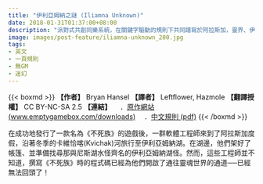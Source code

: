```yaml
---
title: "伊利亞姆納之謎 (Iliamna Unknown)"
date: 2018-01-31T01:37:00+08:00
description: "派對式共創同樂系統，在關鍵字驅動的規則下共同譜寫於阿拉斯加，靈界、伊利亞姆納湖怪、以及種種事物糾纏紛擾所產生的怪異。"
image: images/post-feature/iliamna-unknown_200.jpg
tags: 
- 英文
- 一頁規則
- 無GM
- 迷幻
---
```

{{< boxmd >}}
**【作者】** Bryan Hansel
**【譯者】** Leftflower, Hazmole
**【翻譯授權】** CC BY-NC-SA 2.5
**【連結】**
　．[原作網站 (www.emptygamebox.com/downloads)](http://www.emptygamebox.com/downloads)
　．[中文規則 (pdf)](https://drive.google.com/file/d/1LydxvVH39Hh_Cef8UrgmZeiKt8QoE75W/view)
{{< /boxmd >}}

在成功地發行了一款名為《不死族》的遊戲後，一群軟體工程師來到了阿拉斯加度假，沿著冬季的卡維恰喀(Kvichak)河旅行至伊利亞姆納湖。在湖邊，他們架好了帳篷、並準備找尋那與尼斯湖水怪齊名的伊利亞姆納湖怪。然而，這些工程師並不知道，撰寫《不死族》時的程式碼已經為他們開啟了通往靈魂世界的通道──已經無法回頭了！
